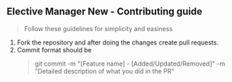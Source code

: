 ## Elective Manager New - Contributing guide
> Follow these guidelines for simplicity and easiness

<ol>
<li>Fork the repository and after doing the changes create pull requests.</li>
<li>Commit format should be<br>
  
>   git commit -m "[Feature name] - [Added/Updated/Removed]" -m "Detailed description of what you did in the PR"

</li>
</ol>
